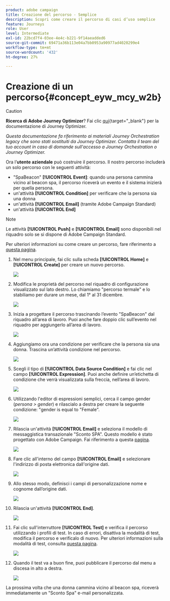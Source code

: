 ```yaml
---
product: adobe campaign
title: Creazione del percorso - Semplice
description: Scopri come creare il percorso di casi d’uso semplice
feature: Journeys
role: User
level: Intermediate
exl-id: 22bcd7f4-03ee-4e4c-b221-9f14aeadded6
source-git-commit: 69471a36b113e04a7bb0953a90977ad4020299e4
workflow-type: tm+mt
source-wordcount: '432'
ht-degree: 27%

---
```


# Creazione di un percorso{#concept_eyw_mcy_w2b}


>[!CAUTION]
>
>**Ricerca di Adobe Journey Optimizer**? Fai clic [qui](https://experienceleague.adobe.com/it/docs/journey-optimizer/using/ajo-home){target="_blank"} per la documentazione di Journey Optimizer.
>
>
>_Questa documentazione fa riferimento ai materiali Journey Orchestration legacy che sono stati sostituiti da Journey Optimizer. Contatta il team del tuo account in caso di domande sull&#39;accesso a Journey Orchestration o Journey Optimizer._


Ora l’**utente aziendale** può costruire il percorso. Il nostro percorso includerà un solo percorso con le seguenti attività:

* &quot;SpaBeacon&quot; **[!UICONTROL Event]**: quando una persona cammina vicino al beacon spa, il percorso riceverà un evento e il sistema inizierà per quella persona.
* un&#39;attività **[!UICONTROL Condition]** per verificare che la persona sia una donna
* un&#39;attività **[!UICONTROL Email]** (tramite Adobe Campaign Standard)
* un&#39;attività **[!UICONTROL End]**

>[!NOTE]
>
>Le attività **[!UICONTROL Push]** e **[!UICONTROL Email]** sono disponibili nel riquadro solo se si dispone di Adobe Campaign Standard.

Per ulteriori informazioni su come creare un percorso, fare riferimento a [questa pagina](../building-journeys/journey.md).

1. Nel menu principale, fai clic sulla scheda **[!UICONTROL Home]** e **[!UICONTROL Create]** per creare un nuovo percorso.

   ![](../assets/journey31.png)

1. Modifica le proprietà del percorso nel riquadro di configurazione visualizzato sul lato destro. Lo chiamiamo &quot;percorso termale&quot; e lo stabiliamo per durare un mese, dal 1° al 31 dicembre.

   ![](../assets/journeyuc1_8.png)

1. Inizia a progettare il percorso trascinando l’evento &quot;SpaBeacon&quot; dal riquadro all’area di lavoro. Puoi anche fare doppio clic sull’evento nel riquadro per aggiungerlo all’area di lavoro.

   ![](../assets/journeyuc1_9.png)

1. Aggiungiamo ora una condizione per verificare che la persona sia una donna. Trascina un’attività condizione nel percorso.

   ![](../assets/journeyuc1_10.png)

1. Scegli il tipo di **[!UICONTROL Data Source Condition]** e fai clic nel campo **[!UICONTROL Expression]**. Puoi anche definire un’etichetta di condizione che verrà visualizzata sulla freccia, nell’area di lavoro.

   ![](../assets/journeyuc1_11.png)

1. Utilizzando l&#39;editor di espressioni semplici, cerca il campo gender (_persona > gender_) e rilascialo a destra per creare la seguente condizione: &quot;gender is equal to &quot;Female&quot;.

   ![](../assets/journeyuc1_12.png)

1. Rilascia un&#39;attività **[!UICONTROL Email]** e seleziona il modello di messaggistica transazionale &quot;Sconto SPA&quot;. Questo modello è stato progettato con Adobe Campaign. Fai riferimento a questa [pagina](https://experienceleague.adobe.com/docs/campaign-standard/using/communication-channels/transactional-messaging/getting-started-with-transactional-msg.html?lang=it).

   ![](../assets/journeyuc1_13.png)

1. Fare clic all&#39;interno del campo **[!UICONTROL Email]** e selezionare l&#39;indirizzo di posta elettronica dall&#39;origine dati.

   ![](../assets/journeyuc1_14.png)

1. Allo stesso modo, definisci i campi di personalizzazione nome e cognome dall’origine dati.

   ![](../assets/journeyuc1_15.png)

1. Rilascia un&#39;attività **[!UICONTROL End]**.

   ![](../assets/journeyuc1_17.png)

1. Fai clic sull&#39;interruttore **[!UICONTROL Test]** e verifica il percorso utilizzando i profili di test. In caso di errori, disattiva la modalità di test, modifica il percorso e verificalo di nuovo. Per ulteriori informazioni sulla modalità di test, consulta [questa pagina](../building-journeys/testing-the-journey.md).

   ![](../assets/journeyuc1_18bis.png)

1. Quando il test va a buon fine, puoi pubblicare il percorso dal menu a discesa in alto a destra.

   ![](../assets/journeyuc1_18.png)

La prossima volta che una donna cammina vicino al beacon spa, riceverà immediatamente un &quot;Sconto Spa&quot; e-mail personalizzata.

